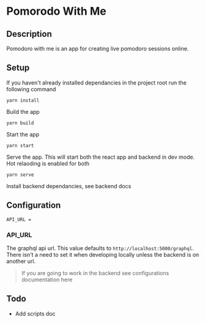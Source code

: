 # Pomorodo With Me

## Description
Pomodoro with me is an app for creating live pomodoro sessions online.

## Setup

If you haven't already installed dependancies in the project root run the following command
```
yarn install
```

Build the app
```
yarn build
```

Start the app
```
yarn start
```

Serve the app. This will start both the react app and backend in dev mode. Hot relaoding is enabled for both
```
yarn serve
````

Install backend dependancies, see backend docs

## Configuration
```
API_URL =
```

### API_URL

The graphql api url. This value defaults to `http://localhost:5000/graphql`. There isn't a need to set it when developing locally unless the backend is on another url.

> If you are going to work in the backend see configurations documentation here

## Todo
- Add scripts doc
